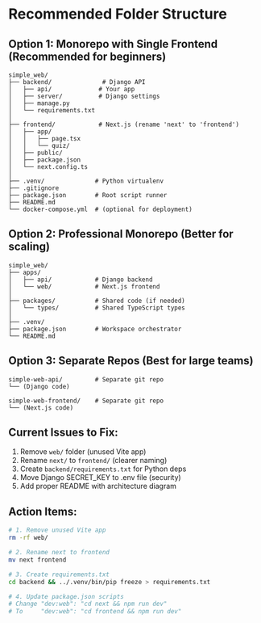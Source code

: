 # Recommended Folder Structure

## Option 1: Monorepo with Single Frontend (Recommended for beginners)

```
simple_web/
├── backend/              # Django API
│   ├── api/             # Your app
│   ├── server/          # Django settings
│   ├── manage.py
│   └── requirements.txt
│
├── frontend/            # Next.js (rename 'next' to 'frontend')
│   ├── app/
│   │   ├── page.tsx
│   │   └── quiz/
│   ├── public/
│   ├── package.json
│   └── next.config.ts
│
├── .venv/              # Python virtualenv
├── .gitignore
├── package.json        # Root script runner
├── README.md
└── docker-compose.yml  # (optional for deployment)
```

## Option 2: Professional Monorepo (Better for scaling)

```
simple_web/
├── apps/
│   ├── api/            # Django backend
│   └── web/            # Next.js frontend
│
├── packages/           # Shared code (if needed)
│   └── types/          # Shared TypeScript types
│
├── .venv/
├── package.json        # Workspace orchestrator
└── README.md
```

## Option 3: Separate Repos (Best for large teams)

```
simple-web-api/         # Separate git repo
└── (Django code)

simple-web-frontend/    # Separate git repo
└── (Next.js code)
```

## Current Issues to Fix:

1. Remove `web/` folder (unused Vite app)
2. Rename `next/` to `frontend/` (clearer naming)
3. Create `backend/requirements.txt` for Python deps
4. Move Django SECRET_KEY to .env file (security)
5. Add proper README with architecture diagram

## Action Items:

```bash
# 1. Remove unused Vite app
rm -rf web/

# 2. Rename next to frontend
mv next frontend

# 3. Create requirements.txt
cd backend && ../.venv/bin/pip freeze > requirements.txt

# 4. Update package.json scripts
# Change "dev:web": "cd next && npm run dev"
# To     "dev:web": "cd frontend && npm run dev"
```

